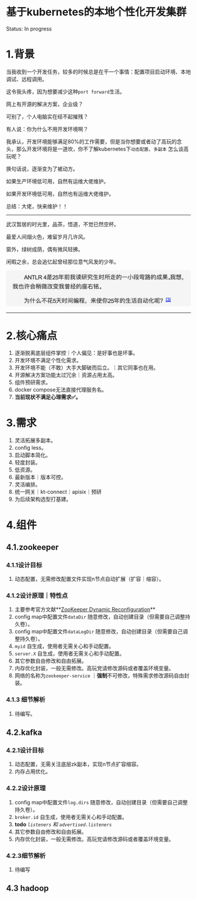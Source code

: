 # 基于kubernetes的本地个性化开发集群

Status: In progress

# 1.背景

当我收到一个开发任务，较多的时候总是在干一个事情：配置项目启动环境、本地调试、远程调用。

这令我头疼，因为想要减少这种`port forward`生活。

网上有开源的解决方案，企业级？

可别了，个人电脑实在经不起摧残？

有人说：你为什么不用开发环境啊？

我承认，开发环境能够满足80%的工作需要，但是当你想要或者动了高玩的念头，那么开发环境将是一道坎，你不了解kubernetes下`动态配置`、`多副本` 怎么谈高玩呢？

换句话说，逐渐变为了被动方。

如果生产环境低可用，自然有运维大佬维护。

如果开发环境低可用，自然也有运维大佬维护。

总结：大佬，快来维护！！

---

武汉暂居的时光里，品茶，悟道，不觉已然空杯。

最爱人间烟火色，难留岁月几许风。

窗外，绿树成荫，偶有微风轻拂。

闲暇之余，总会追忆起曾经那位意气风发的少年。

![1](docs/image/1.png)

---

# 2.核心痛点

1. 逐渐脱离底层组件掌控｜个人偏见：是好事也是坏事。
2. 开发环境不满足个性化需求。
3. 开发环境不能（不敢）大手大脚破而后立。｜其它同事也在用。
4. 开源解决方案功能太过冗余｜资源占用太高。
5. 组件预研需求。
6. docker compose无法直接代理服务名。
7. **当前现状不满足心理需求✅。**

# 3.需求

1. 灵活拓展多副本。
2. config less。
3. 启动脚本简化。
4. 轻度封装。
5. 低资源。
6. 最新版本｜版本可控。
7. 灵活编排。
8. 统一网关｜kt-connect｜apisix｜预研
9. 为后续架构选型打基建。

# 4.组件

## 4.1.zookeeper

### 4.1.1设计目标

1. 动态配置，无需修改配置文件实现n节点自动扩展（扩容｜缩容）。

### 4.1.2设计原理｜特性点

1. 主要参考官方文献**[ZooKeeper Dynamic Reconfiguration](https://zookeeper.apache.org/doc/r3.9.0/zookeeperReconfig.html)**
2. config map中配置文件`dataDir` 随意修改，自动创建目录（但需要自己调整持久卷）。
3. config map中配置文件`dataLogDir` 随意修改，自动创建目录（但需要自己调整持久卷）。
4. `myid` 自生成，使用者无需关心和手动配置。
5. `server.X` 自生成，使用者无需关心和手动配置。
6. 其它参数自由修改和自由拓展。
7. 内存优化封装，一般无需修改。高玩党请修改源码或者覆盖环境变量。
8. 网络的名称为`zookeeper-service` ｜**强制**不可修改，特殊需求修改源码自由封装。

### 4.1.3 细节解析

1. 待编写。

## 4.2.kafka

### 4.2.1设计目标

1. 动态配置，无需关注底层zk副本，实现n节点扩容缩容。
2. 内存占用优化。

### 4.2.2设计原理

1. config map中配置文件`log.dirs` 随意修改，自动创建目录（但需要自己调整持久卷）。
2. `broker.id` 自生成，使用者无需关心和手动配置。
3. **todo** *`listeners` 和* *`advertised.listeners`*
4. 其它参数自由修改和自由拓展。
5. 内存优化封装，一般无需修改。高玩党请修改源码或者覆盖环境变量。

### 4.2.3细节解析

1. 待编写


## 4.3 hadoop
